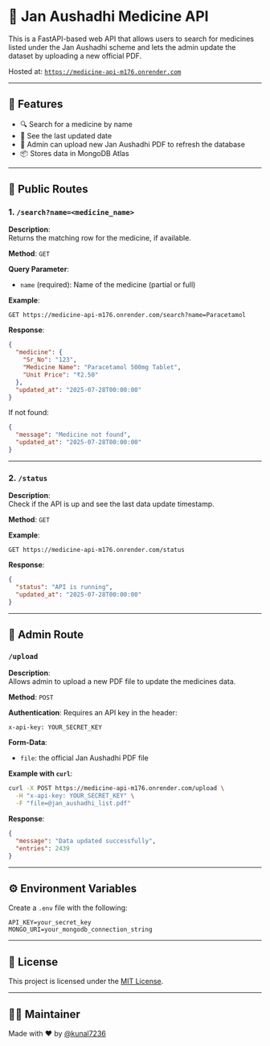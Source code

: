 # 💊 Jan Aushadhi Medicine API

This is a FastAPI-based web API that allows users to search for medicines listed under the Jan Aushadhi scheme and lets the admin update the dataset by uploading a new official PDF.

Hosted at: [`https://medicine-api-m176.onrender.com`](https://medicine-api-m176.onrender.com/docs)

---

## 📌 Features

- 🔍 Search for a medicine by name
- 📆 See the last updated date
- 🔐 Admin can upload new Jan Aushadhi PDF to refresh the database
- 📦 Stores data in MongoDB Atlas

---

## 🚀 Public Routes

### 1. `/search?name=<medicine_name>`

**Description**:  
Returns the matching row for the medicine, if available.

**Method**: `GET`

**Query Parameter**:

- `name` (required): Name of the medicine (partial or full)

**Example**:

```
GET https://medicine-api-m176.onrender.com/search?name=Paracetamol
```

**Response**:

```json
{
  "medicine": {
    "Sr_No": "123",
    "Medicine Name": "Paracetamol 500mg Tablet",
    "Unit Price": "₹2.50"
  },
  "updated_at": "2025-07-28T00:00:00"
}
```

If not found:

```json
{
  "message": "Medicine not found",
  "updated_at": "2025-07-28T00:00:00"
}
```

---

### 2. `/status`

**Description**:  
Check if the API is up and see the last data update timestamp.

**Method**: `GET`

**Example**:

```
GET https://medicine-api-m176.onrender.com/status
```

**Response**:

```json
{
  "status": "API is running",
  "updated_at": "2025-07-28T00:00:00"
}
```

---

## 🔐 Admin Route

### `/upload`

**Description**:  
Allows admin to upload a new PDF file to update the medicines data.

**Method**: `POST`

**Authentication**: Requires an API key in the header:

```
x-api-key: YOUR_SECRET_KEY
```

**Form-Data**:

- `file`: the official Jan Aushadhi PDF file

**Example with `curl`**:

```bash
curl -X POST https://medicine-api-m176.onrender.com/upload \
  -H "x-api-key: YOUR_SECRET_KEY" \
  -F "file=@jan_aushadhi_list.pdf"
```

**Response**:

```json
{
  "message": "Data updated successfully",
  "entries": 2439
}
```

---

## ⚙️ Environment Variables

Create a `.env` file with the following:

```env
API_KEY=your_secret_key
MONGO_URI=your_mongodb_connection_string
```

---

## 📄 License

This project is licensed under the [MIT License](LICENSE).

---

## 🙋‍♂️ Maintainer

Made with ❤️ by [@kunal7236](https://github.com/kunal7236)
